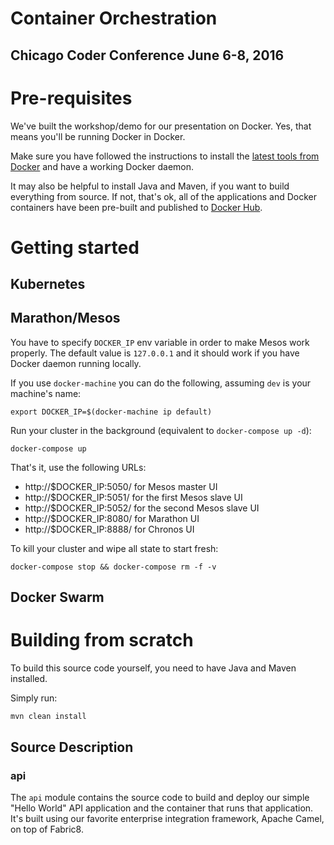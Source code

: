 # Container Orchestration
## Chicago Coder Conference June 6-8, 2016

# Pre-requisites

We've built the workshop/demo for our presentation on Docker.  Yes, that means you'll be running Docker in Docker.  

Make sure you have followed the instructions to install the [latest tools from Docker][docker-toolbox] and have a working
Docker daemon.

It may also be helpful to install Java and Maven, if you want to build everything from source.  If not, that's ok, all of
the applications and Docker containers have been pre-built and published to [Docker Hub][docker-hub].

# Getting started
## Kubernetes
## Marathon/Mesos

You have to specify `DOCKER_IP` env variable in order to make Mesos work
properly. The default value is `127.0.0.1` and it should work if you have
Docker daemon running locally.

If you use `docker-machine` you can do the following, assuming `dev` is your
machine's name:

```
export DOCKER_IP=$(docker-machine ip default)
```

Run your cluster in the background (equivalent to `docker-compose up -d`):

```
docker-compose up
```

That's it, use the following URLs:

* http://$DOCKER_IP:5050/ for Mesos master UI
* http://$DOCKER_IP:5051/ for the first Mesos slave UI
* http://$DOCKER_IP:5052/ for the second Mesos slave UI
* http://$DOCKER_IP:8080/ for Marathon UI
* http://$DOCKER_IP:8888/ for Chronos UI


To kill your cluster and wipe all state to start fresh:

```
docker-compose stop && docker-compose rm -f -v
```

## Docker Swarm

# Building from scratch

To build this source code yourself, you need to have Java and Maven installed.

Simply run:

```
mvn clean install
```

## Source Description

### api

The `api` module contains the source code to build and deploy our simple "Hello World" API application and the container
that runs that application.  It's built using our favorite enterprise integration framework, Apache Camel, on top of 
Fabric8.

[docker-toolbox]: https://www.docker.com/products/docker-toolbox
[docker-hub]: https://hub.docker.com


